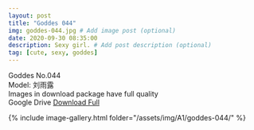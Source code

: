 ```yaml
---
layout: post
title: "Goddes 044"
img: goddes-044.jpg # Add image post (optional)
date: 2020-09-30 08:35:00
description: Sexy girl. # Add post description (optional)
tag: [cute, sexy, goddes]
---
```

Goddes No.044  
Model: 刘雨露              
Images in download package have full quality                    
Google Drive [Download Full](http://gestyy.com/eeBe59)

{% include image-gallery.html folder="/assets/img/A1/goddes-044/" %}
